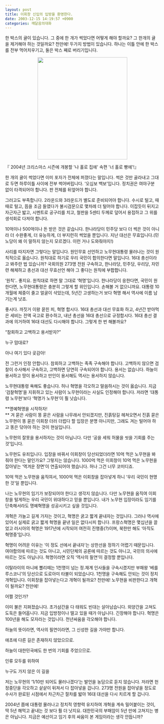 ```yaml
---
layout: post
title: 이회창 신입의 입방을 환영한다.
date: 2003-12-15 14:19:57 +0900
categories: 깨달음의대화
---
```

한 박스의 귤이 있습니다. 그 중에 한 개가 썩었다면 어떻게 해야 할까요? 그 한개의 귤을 제거해야 하는 것일까요? 천만에! 두가지 방법이 있습니다. 하나는 이틀 안에 한 박스를 전부 먹어치우기고, 둘은 박스 째로 버리기입니다. 

<p align="center">
  <img src="http://drkimz.com/technote/board/KDR/upimg/1071463815.bmp" width="293" height="333" border="0" />
</p>

<p align="left">
  『 2004년 크리스마스 시즌에 개봉할 '나 홀로 집에' 속편 '너 홀로 빵에'!』
</p>

한 개의 귤이 썩었다면 이미 포자가 전체에 퍼졌다는 말입니다. 썩은 것만 골라내고 그대로 두면 하루이틀 사이에 전부 썩어버립니다. ‘오십보 백보’입니다. 정치권은 여야구분 없이 타격되어야 합니다. 판 전체를 뒤엎어야 합니다. 

그러고도 부족합니다. 2라운드와 3라운드가 별도로 준비되어야 합니다. 수시로 털고, 때때로 털고, 뜸을 조금 들였다가 불시검문으로 몇차례 더 털어야 합니다. 이잡듯이 뒤지고 자근자근 밟고, 시멘트로 공구리를 치고, 철판을 5센티 두께로 덮어서 용접하고 그 위를 생석회로 다져야 합니다. 

10억이나 500억이나 돈 받은 것은 같습니다. 한나라당이 민주당 보다 더 썩은 것이 아니라 더 수완좋게, 더 유능하게, 더 부지런히 썩었을 뿐입니다. 지난 대선은 무효입니다.(민노당이 왜 이 말하지 않는지 모르겠다. 이런 거나 도와줘야지!) 

사리를 따지자면 그렇다는 말입니다. 원인무효 선언하고 노무현대통령 물러나는 것이 원칙적으로 옳습니다. 원칙대로 하기로 우리 국민이 합의한다면 말입니다. 16대 총선이라고 봐주란 법 있습니까? 국회의원 273명 전원 구속하고, 한나라당, 민주당, 우리당, 자민련 해체하고 총선과 대선 무효선언 해야 그 좋다는 원칙에 부합합니다. 

‘원칙’.. 좋지요. 원칙대로 하면 말 그대로 ‘혁명’입니다. 한나라당이 응한다면, 국민이 원한다면, 노무현대통령은 충분히 그렇게 할 위인입니다. 손해볼 거 없으니까요. 대통령 10개월에 체중이 줄고 얼굴이 삭았는데, 5년간 고생하는거 보다 혁명 해서 역사에 이름 남기는게 낫죠. 

좋시다. 까짓거 이왕 묻힌 피, 혁명 합시다. 16대 총선과 대선 무효화 하고, 4년간 받아먹은 세비는 전액 국고로 환수하고, 내년 총선을 16대 총선으로 규정합시다. 16대 총선 결과에 의거하여 16대 대선도 다시해야 합니다. 그렇게 한 번 해볼까요? 

“참회하고 고백하고 용서받자?”

누구 맘대로? 

아나 여기 있다 곶감아! 

전 그런거 인정 안합니다. 참회하고 고백하는 족족 구속해야 합니다. 고백하지 않으면 검찰이 수사해서 구속하고, 고백하면 당연히 구속되어야 합니다. 용서는 없습니다. 하늘이 용서하고 땅이 용서하고 만인이 용서해도 역사는 용서하지 않습니다. 

노무현대통령 욕해도 좋습니다. 허나 혁명을 각오하고 말씀하시는 것이 옳습니다. 지금 ‘검찰혁명’을 지휘하고 있는 사람이 노무현이라는 사실도 인정해야 합니다. 저라면 ‘대통령 노무현’보다 ‘혁명가 노무현’이 훨 낫습니다. 

**명예혁명을 시작하자!  
** 겨 묻은 사람이 똥 묻은 사람을 나무래서 안되겠지만, 진흙탕길 헤쳐오면서 진흙 묻은 노무현이 똥 묻은 이회창 더러 더럽다 할 입장은 분명 아니지만, 그래도 겨는 털어야 하고 똥은 닦아야 하는 것이 현실입니다. 

노무현의 잘못을 용서하자는 것이 아닙니다. 다만 ‘공을 세워 허물을 씻을 기회를 주는 것’입니다. 

노무현도 유죄입니다. 입장을 바꿔서 이회창이 당선되었더라면 10억 먹은 노무현을 봐줘야 한다는 말인가요? 그렇지는 않습니다. 1000억 먹은 이회창이 10억 먹은 노무현을 잡아넣는 ‘역겨운 장면’이 연출되어야 했습니다. 허나 그건 너무 코미디죠. 

10억 먹은 노무현을 움직여서, 1000억 먹은 이회창을 잡아넣게 하니 ‘우리 국민이 현명한 것’일 뿐입니다. 

나는 노무현의 임기가 보장되어야 한다고 생각지 않습니다. 다만 노무현을 움직여 이회창을 털게하는 우리 국민이 위대하다고 믿을 뿐입니다. 내가 노무현 입장이라도 임기를 단축해서라도 명예혁명을 성공시키고 싶을 것입니다. 

개혁은 가늘고 길게 가자는 것이고, 혁명은 굵고 짧게 끝내자는 것입니다. 그러나 역사에 있어서 실제로 굵고 짧게 혁명을 끝낸 일은 없다시피 합니다. 프랑스혁명은 몇십년을 끌었고 러시아의 혁명은 1917년에 시작되어 여전히 진행중(?)이며, 북한만 해도 ‘아직도 혁명중’입니다. 

혁명이 어려운 이유는 ‘이 정도 선에서 끝내자’는 상한선을 정하기 어렵기 때문입니다. 여야합의에 따르는 것도 아니고, 시민단체의 공론에 따르는 것도 아니고, 국민의 의사에 따르는 것도 아닙니다. 혁명이라면 오직 ‘역사의 필연’이 결정할 뿐입니다. 

이탈라이의 마니에 뽈리떼는 1천명이 넘는 정.재계 인사들을 구속시켰지만 부패왕 ‘베를루스코니’의 당선으로 도로아미 타불이 되었습니다. 1천명을 구속해도 안되는 것이 정치개혁입니다. 이회창을 잡아넣는다고 개혁이 될까요? 천만에! 노무현을 비판한다고 개혁이 될까요? 천만에!

어쩔 것인가? 

이미 불은 지펴졌습니다. 초가삼간을 다 태워도 빈대는 살아남습니다. 외양간을 고쳐도 도둑은 들어옵니다. 지금 입방정이나 떨고 있을 때가 아닙니다. 긴장해야 합니다. 혁명은 100년을 해도 모자라는 것입니다. 천년싸움을 각오해야 합니다.

하늘의 뜻이라면, 역사의 필연이라면, 그 신성한 길을 가야만 합니다. 

애초에 다른 길은 존재하지 않았으므로.

하늘이 대한민국에도 한 번의 기회를 주었으므로.

인류 모두를 위하여

누구도 가지 않은 이 길을 

저는 노무현의 ‘1/10만 되어도 물러나겠다’는 발언을 농담으로 듣지 않습니다. 저라면 헌정중단을 각오하고 샅샅이 뒤져서 다 잡아넣을 겁니다. 273명 전원을 잡아넣을 정도로 수사가 완료된 시점에서 차근차근 절차를 밟아 16대 대선을 다시 치르게 할 겁니다. 

2004년 쯤에 대통령 물러나고 정치적 영향력 유지하여 개혁을 계속 밀어붙이는 것이, 딱 5년 해먹고 끝내는 것 보다 훨 더 낫지요. 대한민국의 부패암이 5년 만에 고쳐지는 병은 아닙니다. 지금은 예선이고 임기 후의 싸움이 본 게임이라는 생각 안듭니까?